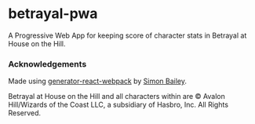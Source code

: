 # betrayal-pwa
A Progressive Web App for keeping score of character stats in Betrayal at House on the Hill.

### Acknowledgements
Made using [generator-react-webpack](https://github.com/newtriks/generator-react-webpack) by [Simon Bailey](https://github.com/newtriks).

Betrayal at House on the Hill and all characters within are © Avalon Hill/Wizards of the Coast LLC, a subsidiary of Hasbro, Inc. All Rights Reserved.
